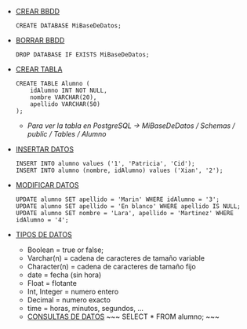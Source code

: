 - [CREAR BBDD]()
	~~~
 	CREATE DATABASE MiBaseDeDatos;
 	~~~
- [BORRAR BBDD]()
 	~~~
 	DROP DATABASE IF EXISTS MiBaseDeDatos;
 	~~~

 - [CREAR TABLA]()
	~~~
	CREATE TABLE Alumno (
 		idAlumno INT NOT NULL,
 		nombre VARCHAR(20),
 		apellido VARCHAR(50)
 	);
	~~~
   	- *Para ver la tabla en PostgreSQL -> MiBaseDeDatos / Schemas / public / Tables / Alumno*
- [INSERTAR DATOS]()
  	~~~
	INSERT INTO alumno values ('1', 'Patricia', 'Cid');
	INSERT INTO alumno (nombre, idAlumno) values ('Xian', '2');
   	~~~
- [MODIFICAR DATOS]()
  	~~~
	UPDATE alumno SET apellido = 'Marin' WHERE idAlumno = '3';
	UPDATE alumno SET apellido = 'En blanco' WHERE apellido IS NULL;
	UPDATE alumno SET nombre = 'Lara', apellido = 'Martinez' WHERE idAlumno = '4';
   	~~~
- [TIPOS DE DATOS]()
  	- Boolean = true or false;
 	- Varchar(n) = cadena de caracteres de tamaño variable
  	- Character(n) = cadena de caracteres de tamaño fijo
  	- date = fecha (sin hora)
  	- Float = flotante
  	- Int, Integer = numero entero
  	- Decimal = numero exacto
  	- time = horas, minutos, segundos, ...
  - [CONSULTAS DE DATOS]()
    	~~~
    	SELECT * FROM alumno;
    	~~~

